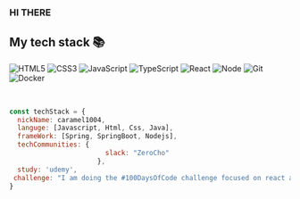### HI THERE 
<h2> My tech stack 📚 </h2>

![HTML5](https://img.shields.io/badge/-HTML5-F05032?style=for-the-badge&logo=html5&logoColor=ffffff)
![CSS3](https://img.shields.io/badge/-CSS3-007ACC?style=for-the-badge&logo=css3)
![JavaScript](https://img.shields.io/badge/-JavaScript-%23F7DF1C?style=for-the-badge&logo=javascript&logoColor=000000&labelColor=%23F7DF1C&color=%23FFCE5A)
![TypeScript](https://img.shields.io/badge/-TypeScript-007ACC?style=for-the-badge&logo=typescript&logoColor=white)
![React](https://img.shields.io/badge/-React-222222?style=for-the-badge&logo=react)
![Node](https://img.shields.io/badge/-Nodejs-43853d?style=for-the-badge&logo=Node.js&logoColor=white)
![Git](https://img.shields.io/badge/-Git-F05032?style=for-the-badge&logo=git&logoColor=ffffff)
![Docker](https://img.shields.io/badge/-Java-46a2f1?style=for-the-badge&logo=docker&logoColor=ffffff)

<br/>

```javascript
const techStack = {
  nickName: caramel1004,
  languge: [Javascript, Html, Css, Java],
  frameWork: [Spring, SpringBoot, Nodejs],
  techCommunities: {
                        slack: "ZeroCho"
                      },
  study: 'udemy',
 challenge: "I am doing the #100DaysOfCode challenge focused on react and typescript"
}
```
